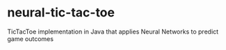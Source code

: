 # neural-tic-tac-toe

TicTacToe implementation in Java that applies Neural Networks to predict game outcomes